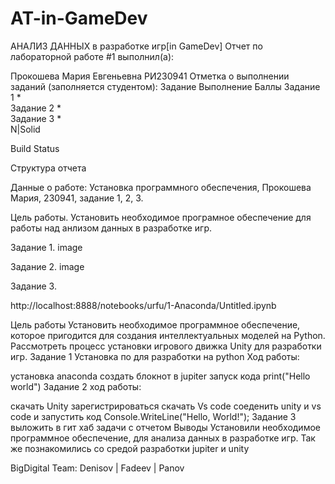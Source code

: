# AT-in-GameDev
АНАЛИЗ ДАННЫХ в разработке игр[in GameDev]
Отчет по лабораторной работе #1 выполнил(а):

Прокошева Мария Евгеньевна
РИ230941 Отметка о выполнении заданий (заполняется студентом):
Задание	Выполнение	Баллы
Задание 1	*	
Задание 2	*	
Задание 3	*	
N|Solid

Build Status

Структура отчета

Данные о работе: Установка программного обеспечения, Прокошева Мария, 230941, задание 1, 2, 3.

Цель работы. Установить необходимое програмное обеспечение для работы над анлизом данных в разработке игр.

Задание 1. image

Задание 2. image

Задание 3.

http://localhost:8888/notebooks/urfu/1-Anaconda/Untitled.ipynb

Цель работы
Установить необходимое программное обеспечение, которое пригодится для создания интеллектуальных моделей на Python.
Рассмотреть процесс установки игрового движка Unity для разработки игр.
Задание 1
Установка по для разработки на python
Ход работы:

установка anaconda
создать блокнот в jupiter
запуск кода
print("Hello world")
Задание 2
ход работы:

скачать Unity
зарегистрироваться
скачать Vs code
соеденить unity и vs code и запустить код
Console.WriteLine("Hello, World!");
Задание 3
выложить в гит хаб задачи с отчетом
Выводы
Установили необходимое программное обеспечение, для анализа данных в разработке игр. Так же познакомились со средой разработки jupiter и unity

BigDigital Team: Denisov | Fadeev | Panov
